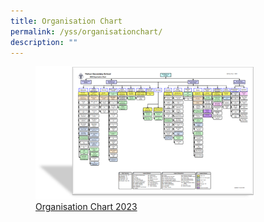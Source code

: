 ```yaml
---
title: Organisation Chart
permalink: /yss/organisationchart/
description: ""
---
```

<figure><a href="/files/YSS/orgchart2023_v11.pdf">
<img src="/images/YSS/OrgChart-23.png" style="width:350px;">Organisation Chart 2023</a></figure>